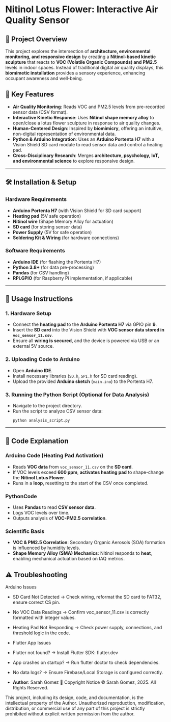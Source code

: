 # Nitinol Lotus Flower: Interactive Air Quality Sensor 

## 📌 Project Overview
This project explores the intersection of **architecture, environmental monitoring, and responsive design** by creating a **Nitinol-based kinetic sculpture** that reacts to **VOC (Volatile Organic Compounds) and PM2.5** levels in indoor spaces. Instead of traditional digital air quality displays, this **biomimetic installation** provides a sensory experience, enhancing occupant awareness and well-being.

## 🎯 Key Features
- **Air Quality Monitoring**: Reads VOC and PM2.5 levels from pre-recorded sensor data (CSV format).
- **Interactive Kinetic Response**: Uses **Nitinol shape memory alloy** to open/close a lotus flower sculpture in response to air quality changes.
- **Human-Centered Design**: Inspired by **biomimicry**, offering an intuitive, non-digital representation of environmental data.
- **Python & Arduino Integration**: Uses an **Arduino Portenta H7** with a Vision Shield SD card module to read sensor data and control a heating pad.
- **Cross-Disciplinary Research**: Merges **architecture, psychology, IoT, and environmental science** to explore responsive design.

---

## 🛠 Installation & Setup
### **Hardware Requirements**
- **Arduino Portenta H7** (with Vision Shield for SD card support)
- **Heating pad** (5V safe operation)
- **Nitinol wire** (Shape Memory Alloy for actuation)
- **SD card** (for storing sensor data)
- **Power Supply** (5V for safe operation)
- **Soldering Kit & Wiring** (for hardware connections)

### **Software Requirements**
- **Arduino IDE** (for flashing the Portenta H7)
- **Python 3.8+** (for data pre-processing)
- **Pandas** (for CSV handling)
- **RPi.GPIO** (for Raspberry Pi implementation, if applicable)

---

## 🚀 Usage Instructions
### **1. Hardware Setup**
- Connect the **heating pad** to the **Arduino Portenta H7** via GPIO pin **9**.
- Insert the **SD card** into the Vision Shield with **VOC sensor data stored in `voc_sensor_11.csv`**.
- Ensure all **wiring is secured**, and the device is powered via USB or an external 5V source.

### **2. Uploading Code to Arduino**
- Open **Arduino IDE**.
- Install necessary libraries (`SD.h`, `SPI.h` for SD card reading).
- Upload the provided **Arduino sketch** (`main.ino`) to the Portenta H7.

### **3. Running the Python Script (Optional for Data Analysis)**
- Navigate to the project directory.
- Run the script to analyze CSV sensor data:
  ```bash
  python analysis_script.py
  ```

---

## 📜 Code Explanation
### **Arduino Code (Heating Pad Activation)**
- Reads **VOC data** from `voc_sensor_11.csv` on the **SD card**.
- If VOC levels exceed **600 ppm**, **activates heating pad** to shape-change the **Nitinol Lotus Flower**.
- Runs in a **loop**, resetting to the start of the CSV once completed.

### **PythonCode**
- Uses **Pandas** to read **CSV sensor data**.
- Logs VOC levels over time.
- Outputs analysis of **VOC-PM2.5 correlation**.


### **Scientific Basis**
- **VOC & PM2.5 Correlation**: Secondary Organic Aerosols (SOA) formation is influenced by humidity levels.
- **Shape Memory Alloy (SMA) Mechanics**: Nitinol responds to **heat**, enabling mechanical actuation based on IAQ metrics.

## ⚠️ Troubleshooting

Arduino Issues
- SD Card Not Detected → Check wiring, reformat the SD card to FAT32, ensure correct CS pin.
- No VOC Data Readings → Confirm voc_sensor_11.csv is correctly formatted with integer values.
- Heating Pad Not Responding → Check power supply, connections, and threshold logic in the code.
- Flutter App Issues
- Flutter not found? → Install Flutter SDK: flutter.dev
- App crashes on startup? → Run flutter doctor to check dependencies.
- No data logs? → Ensure Firebase/Local Storage is configured correctly.


- **Author**: Sarah Gomez
📜 Copyright Notice
© Sarah Gomez, 2025. All Rights Reserved.

This project, including its design, code, and documentation, is the intellectual property of the Author. Unauthorized reproduction, modification, distribution, or commercial use of any part of this project is strictly prohibited without explicit written permission from the author.
